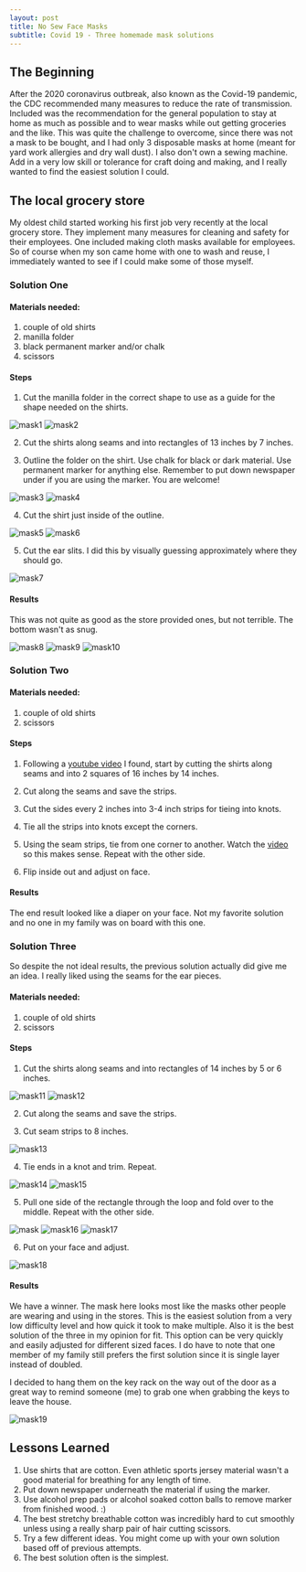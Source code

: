 ```yaml
---
layout: post
title: No Sew Face Masks
subtitle: Covid 19 - Three homemade mask solutions
---
```


## The Beginning

After the 2020 coronavirus outbreak, also known as the Covid-19 pandemic, the CDC recommended many measures to reduce the rate of transmission. Included was the recommendation for the general population to stay at home as much as possible and to wear masks while out getting groceries and the like. This was quite the challenge to overcome, since there was not a mask to be bought, and I had only 3 disposable masks at home (meant for yard work allergies and dry wall dust). I also don't own a sewing machine. Add in a very low skill or tolerance for craft doing and making, and I really wanted to find the easiest solution I could.

## The local grocery store

My oldest child started working his first job very recently at the local grocery store. They implement many measures for cleaning and safety for their employees. One included making cloth masks available for employees. So of course when my son came home with one to wash and reuse, I immediately wanted to see if I could make some of those myself.

### Solution One

#### Materials needed: 
1. couple of old shirts
2. manilla folder
3. black permanent marker and/or chalk
4. scissors

#### Steps
1. Cut the manilla folder in the correct shape to use as a guide for the shape needed on the shirts.

<img src="https://BecWagner.github.io/img/mask1.JPG" alt="mask1">
<img src="https://BecWagner.github.io/img/mask2.JPG" alt="mask2">

2. Cut the shirts along seams and into rectangles of 13 inches by 7 inches.

3. Outline the folder on the shirt. Use chalk for black or dark material. Use permanent marker for anything else. Remember to put down newspaper under if you are using the marker. You are welcome!

<img src="https://BecWagner.github.io/img/mask3.JPG" alt="mask3">
<img src="https://BecWagner.github.io/img/mask4.JPG" alt="mask4">

4. Cut the shirt just inside of the outline.

<img src="https://BecWagner.github.io/img/mask5.JPG" alt="mask5">
<img src="https://BecWagner.github.io/img/mask6.jpg" alt="mask6">

5. Cut the ear slits. I did this by visually guessing approximately where they should go.

<img src="https://BecWagner.github.io/img/mask7.JPG" alt="mask7">

#### Results

This was not quite as good as the store provided ones, but not terrible. The bottom wasn't as snug.

<img src="https://BecWagner.github.io/img/mask8.JPG" alt="mask8">
<img src="https://BecWagner.github.io/img/mask9.jpg" alt="mask9">
<img src="https://BecWagner.github.io/img/mask10.jpg" alt="mask10">

### Solution Two

#### Materials needed: 
1. couple of old shirts
2. scissors

#### Steps
1. Following a [youtube video](https://www.youtube.com/watch?v=VqHHViHKfrg) I found, start by cutting the shirts along seams and into 2 squares of 16 inches by 14 inches.

2. Cut along the seams and save the strips.

3. Cut the sides every 2 inches into 3-4 inch strips for tieing into knots.

4. Tie all the strips into knots except the corners.

5. Using the seam strips, tie from one corner to another. Watch the [video](https://www.youtube.com/watch?v=VqHHViHKfrg) so this makes sense. Repeat with the other side.

7. Flip inside out and adjust on face.

#### Results

The end result looked like a diaper on your face. Not my favorite solution and no one in my family was on board with this one.

### Solution Three

So despite the not ideal results, the previous solution actually did give me an idea. I really liked using the seams for the ear pieces.

#### Materials needed: 
1. couple of old shirts
2. scissors

#### Steps
1. Cut the shirts along seams and into rectangles of 14 inches by 5 or 6 inches.

<img src="https://BecWagner.github.io/img/mask11.jpg" alt="mask11">
<img src="https://BecWagner.github.io/img/mask12.jpg" alt="mask12">

2. Cut along the seams and save the strips.

3. Cut seam strips to 8 inches.

<img src="https://BecWagner.github.io/img/mask13.jpg" alt="mask13">

4. Tie ends in a knot and trim. Repeat.

<img src="https://BecWagner.github.io/img/mask14.jpg" alt="mask14">
<img src="https://BecWagner.github.io/img/mask15.jpg" alt="mask15">

5. Pull one side of the rectangle through the loop and fold over to 
the middle. Repeat with the other side.

<img src="https://BecWagner.github.io/img/mask.MOV" alt="mask">
<img src="https://BecWagner.github.io/img/mask16.jpg" alt="mask16">
<img src="https://BecWagner.github.io/img/mask17.jpg" alt="mask17">

6. Put on your face and adjust.

<img src="https://BecWagner.github.io/img/mask18.jpg" alt="mask18">

#### Results

We have a winner. The mask here looks most like the masks other people are wearing and using in the stores. This is the easiest solution from a very low difficulty level and how quick it took to make multiple. Also it is the best solution of the three in my opinion for fit. This option can be very quickly and easily adjusted for different sized faces. I do have to note that one member of my family still prefers the first solution since it is single layer instead of doubled.

I decided to hang them on the key rack on the way out of the door as a great way to remind someone (me) to grab one when grabbing the keys to leave the house.

<img src="https://BecWagner.github.io/img/mask19.jpg" alt="mask19">

## Lessons Learned

1. Use shirts that are cotton. Even athletic sports jersey material wasn't a good material for breathing for any length of time.
2. Put down newspaper underneath the material if using the marker.
3. Use alcohol prep pads or alcohol soaked cotton balls to remove marker from finished wood. :)
4. The best stretchy breathable cotton was incredibly hard to cut smoothly unless using a really sharp pair of hair cutting scissors.
5. Try a few different ideas. You might come up with your own solution based off of previous attempts.
6. The best solution often is the simplest.

